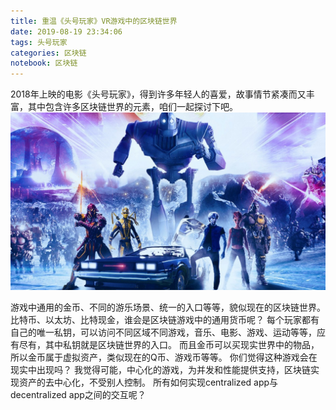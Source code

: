```yaml
---
title: 重温《头号玩家》VR游戏中的区块链世界
date: 2019-08-19 23:34:06
tags: 头号玩家
categories: 区块链
notebook: 区块链
---
```


2018年上映的电影《头号玩家》，得到许多年轻人的喜爱，故事情节紧凑而又丰富，其中包含许多区块链世界的元素，咱们一起探讨下吧。
![ready-player-one](重温《头号玩家》VR游戏中的区块链世界/ready-player-one.jpg)
<!-- more -->
游戏中通用的金币、不同的游乐场景、统一的入口等等，貌似现在的区块链世界。
比特币、以太坊、比特现金，谁会是区块链游戏中的通用货币呢？
每个玩家都有自己的唯一私钥，可以访问不同区域不同游戏，音乐、电影、游戏、运动等等，应有尽有，其中私钥就是区块链世界的入口。
而且金币可以买现实世界中的物品，所以金币属于虚拟资产，类似现在的Q币、游戏币等等。
你们觉得这种游戏会在现实中出现吗？
我觉得可能，中心化的游戏，为并发和性能提供支持，区块链实现资产的去中心化，不受别人控制。
所有如何实现centralized app与decentralized app之间的交互呢？